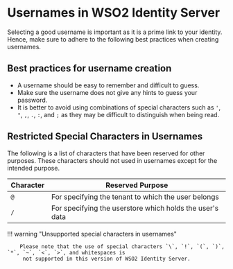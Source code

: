 # Usernames in WSO2 Identity Server

Selecting a good username is important as it is a prime link to your identity. Hence, make sure to adhere to
 the following best practices when creating usernames.
 
## Best practices for username creation

- A username should be easy to remember and difficult to guess.
- Make sure the username does not give any hints to guess your password.
- It is better to avoid using combinations of special characters such as `'`, `"`, `,`, `.`, `:`, and `;` as they may be
 difficult to distinguish when being read.

## Restricted Special Characters in Usernames

The following is a list of characters that have been reserved for other purposes. These characters should not used in
 usernames except for the intended purpose.

| Character | Reserved Purpose                                              |                         
|-----------|---------------------------------------------------------------|
| `@`       | For specifying the tenant to which the user belongs           |
| `/`       | For specifying the userstore which holds the user's data      |

!!! warning "Unsupported special characters in usernames"
                
        Please note that the use of special characters `\`, `!`, `(`, `)`, `*`, `~`, `<`, `>`, and whitespaces is
         not supported in this version of WSO2 Identity Server.
